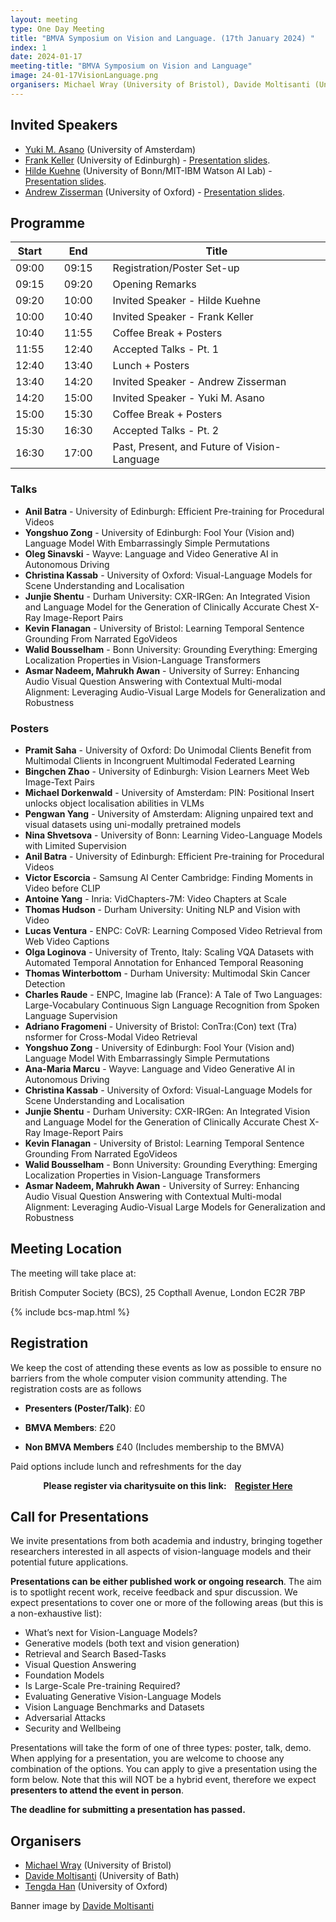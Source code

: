 ```yaml
---
layout: meeting
type: One Day Meeting
title: "BMVA Symposium on Vision and Language. (17th January 2024) "
index: 1
date: 2024-01-17
meeting-title: "BMVA Symposium on Vision and Language"
image: 24-01-17VisionLanguage.png
organisers: Michael Wray (University of Bristol), Davide Moltisanti (University of Bath), and Tengda Han (University of Oxford). 
---
```


## Invited Speakers

* [Yuki M. Asano](https://yukimasano.github.io/) (University of Amsterdam)
* [Frank Keller](https://homepages.inf.ed.ac.uk/keller/) (University of Edinburgh) - [Presentation slides](../assets/events/V+L_17-01-24/FrankKeller_slides.pdf).
* [Hilde Kuehne](https://hildekuehne.github.io/) (University of Bonn/MIT-IBM Watson AI Lab) - [Presentation slides](../assets/events/V+L_17-01-24/HildeKuehne_slides.pdf).
* [Andrew Zisserman](https://www.robots.ox.ac.uk/~az/) (University of Oxford) - [Presentation slides](../assets/events/V+L_17-01-24/AndrewZisserman_slides.pdf).


## Programme

| Start 	|   	| End    	|   	| Title                                        	|
|-------	|---	|--------	|---	|----------------------------------------------	|
| 09:00 	|   	| 09:15  	|   	| Registration/Poster Set-up                   	|
| 09:15 	|   	| 09:20  	|   	| Opening Remarks                              	|
| 09:20 	|   	| 10:00  	|   	| Invited Speaker - Hilde Kuehne               	|
| 10:00 	|   	| 10:40  	|   	| Invited Speaker - Frank Keller               	|
| 10:40 	|   	| 11:55  	|   	| Coffee Break + Posters                       	|
| 11:55 	|   	| 12:40  	|   	| Accepted Talks - Pt. 1                       	|
| 12:40 	|   	| 13:40  	|   	| Lunch + Posters                              	|
| 13:40 	|   	| 14:20  	|   	| Invited Speaker - Andrew Zisserman           	|
| 14:20 	|   	| 15:00  	|   	| Invited Speaker - Yuki M. Asano              	|
| 15:00 	|   	| 15:30  	|   	| Coffee Break + Posters                       	|
| 15:30 	|   	| 16:30  	|   	| Accepted Talks - Pt. 2                       	|
| 16:30 	|   	| 17:00  	|   	| Past, Present, and Future of Vision-Language 	|

### Talks

* **Anil Batra** - University of Edinburgh: Efficient Pre-training for Procedural Videos
* **Yongshuo Zong** - University of Edinburgh: Fool Your (Vision and) Language Model With Embarrassingly Simple Permutations
* **Oleg Sinavski** - Wayve: Language and Video Generative AI in Autonomous Driving
* **Christina Kassab** - University of Oxford: Visual-Language Models for Scene Understanding and Localisation
* **Junjie Shentu** - Durham University: CXR-IRGen: An Integrated Vision and Language Model for the Generation of Clinically Accurate Chest X-Ray Image-Report Pairs
* **Kevin Flanagan** - University of Bristol: Learning Temporal Sentence Grounding From Narrated EgoVideos
* **Walid Bousselham** - Bonn University: Grounding Everything: Emerging Localization Properties in Vision-Language Transformers
* **Asmar Nadeem, Mahrukh Awan** - University of Surrey: Enhancing Audio Visual Question Answering with Contextual Multi-modal Alignment: Leveraging Audio-Visual Large Models for Generalization and Robustness

### Posters

* **Pramit Saha** - University of Oxford: Do Unimodal Clients Benefit from Multimodal Clients in Incongruent Multimodal Federated Learning
* **Bingchen Zhao** - University of Edinburgh: Vision Learners Meet Web Image-Text Pairs
* **Michael Dorkenwald** - University of Amsterdam: PIN: Positional Insert unlocks object localisation abilities in VLMs
* **Pengwan Yang** - University of Amsterdam: Aligning unpaired text and visual datasets using uni-modally pretrained models
* **Nina Shvetsova** - University of Bonn: Learning Video-Language Models with Limited Supervision
* **Anil Batra** - University of Edinburgh: Efficient Pre-training for Procedural Videos
* **Victor Escorcia** - Samsung AI Center Cambridge: Finding Moments in Video before CLIP
* **Antoine Yang** - Inria: VidChapters-7M: Video Chapters at Scale
* **Thomas Hudson** - Durham University: Uniting NLP and Vision with Video
* **Lucas Ventura** - ENPC: CoVR: Learning Composed Video Retrieval from Web Video Captions
* **Olga Loginova** - University of Trento, Italy: Scaling VQA Datasets with Automated Temporal Annotation for Enhanced Temporal Reasoning
* **Thomas Winterbottom** - Durham University: Multimodal Skin Cancer Detection
* **Charles Raude** - ENPC, Imagine lab (France): A Tale of Two Languages: Large-Vocabulary Continuous Sign Language Recognition from Spoken Language Supervision
* **Adriano Fragomeni** - University of Bristol: ConTra:(Con) text (Tra) nsformer for Cross-Modal Video Retrieval
* **Yongshuo Zong** - University of Edinburgh: Fool Your (Vision and) Language Model With Embarrassingly Simple Permutations
* **Ana-Maria Marcu** - Wayve: Language and Video Generative AI in Autonomous Driving
* **Christina Kassab** - University of Oxford: Visual-Language Models for Scene Understanding and Localisation
* **Junjie Shentu** - Durham University: CXR-IRGen: An Integrated Vision and Language Model for the Generation of Clinically Accurate Chest X-Ray Image-Report Pairs
* **Kevin Flanagan** - University of Bristol: Learning Temporal Sentence Grounding From Narrated EgoVideos
* **Walid Bousselham** - Bonn University: Grounding Everything: Emerging Localization Properties in Vision-Language Transformers
* **Asmar Nadeem, Mahrukh Awan** - University of Surrey: Enhancing Audio Visual Question Answering with Contextual Multi-modal Alignment: Leveraging Audio-Visual Large Models for Generalization and Robustness

## Meeting Location

The meeting will take place at:

British Computer Society (BCS), 25 Copthall Avenue, London EC2R 7BP

{% include bcs-map.html %}

## Registration

We keep the cost of attending these events as low as possible to ensure no barriers from the whole computer vision community attending. 
The registration costs are as follows 

- **Presenters (Poster/Talk)**: £0

- **BMVA Members**:  £20

- **Non BMVA Members**   £40 (Includes membership to the BMVA)

Paid options include lunch and refreshments for the day


<div class="alert mt-3 alert-info" style="text-align:center;">
<span><strong>Please register via charitysuite on this link: &nbsp;&nbsp;
<a class="btn btn-warning" role="button" href="https://bmva.charitysuite.com/events/iiso4qt1">Register Here</a></strong></span>
</div>


## Call for Presentations

We invite presentations from both academia and industry, bringing together researchers interested in all aspects of vision-language models and their potential future applications. 

**Presentations can be either published work or ongoing research**. The aim is to spotlight recent work, receive feedback and spur discussion. We expect presentations to cover one or more of the following areas (but this is a non-exhaustive list):

* What’s next for Vision-Language Models?
* Generative models (both text and vision generation)
* Retrieval and Search Based-Tasks
* Visual Question Answering
* Foundation Models
* Is Large-Scale Pre-training Required?
* Evaluating Generative Vision-Language Models
* Vision Language Benchmarks and Datasets
* Adversarial Attacks
* Security and Wellbeing

Presentations will take the form of one of three types: poster, talk, demo. When applying for a presentation, you are welcome to choose any combination of the options. You can apply to give a presentation using the form below.  Note that this will NOT be a hybrid event, therefore we expect **presenters to attend the event in person**.

**The deadline for submitting a presentation has passed.**

## Organisers

- [Michael Wray](https://mwray.github.io/) (University of Bristol)
- [Davide Moltisanti](https://www.davidemoltisanti.com/research/) (University of Bath)
- [Tengda Han](https://tengdahan.github.io/) (University of Oxford)


Banner image by [Davide Moltisanti](https://www.davidemoltisanti.com/research)
